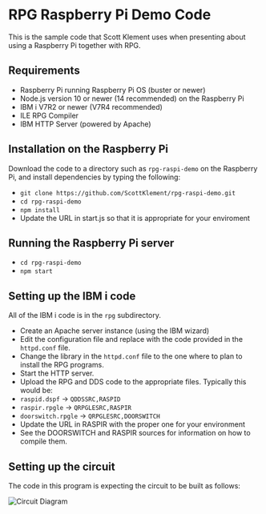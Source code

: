 # RPG Raspberry Pi Demo Code

This is the sample code that Scott Klement uses when presenting about using a Raspberry Pi together with RPG.

## Requirements
* Raspberry Pi running Raspberry Pi OS (buster or newer)
* Node.js version 10 or newer (14 recommended) on the Raspberry Pi
* IBM i V7R2 or newer (V7R4 recommended)
* ILE RPG Compiler
* IBM HTTP Server (powered by Apache)

## Installation on the Raspberry Pi
Download the code to a directory such as `rpg-raspi-demo` on the Raspberry Pi, and install dependencies by typing the following:
* `git clone https://github.com/ScottKlement/rpg-raspi-demo.git`
* `cd rpg-raspi-demo`
* `npm install`
* Update the URL in start.js so that it is appropriate for your enviroment

## Running the Raspberry Pi server
* `cd rpg-raspi-demo`
* `npm start`

## Setting up the IBM i code
All of the IBM i code is in the `rpg` subdirectory.
* Create an Apache server instance (using the IBM wizard)
* Edit the configuration file and replace with the code provided in the `httpd.conf` file.
* Change the library in the `httpd.conf` file to the one where to plan to install the RPG programs.
* Start the HTTP server.
* Upload the RPG and DDS code to the appropriate files.  Typically this would be:
* `raspid.dspf` -> `QDDSSRC,RASPID`
* `raspir.rpgle` -> `QRPGLESRC,RASPIR`
* `doorswitch.rpgle` -> `QRPGLESRC,DOORSWITCH`
* Update the URL in RASPIR with the proper one for your environment
* See the DOORSWITCH and RASPIR sources for information on how to compile them.

## Setting up the circuit
The code in this program is expecting the circuit to be built as follows:

![Circuit Diagram](http://www.scottklement.com/presentations/rpg-raspi-demo-circuit.png)
